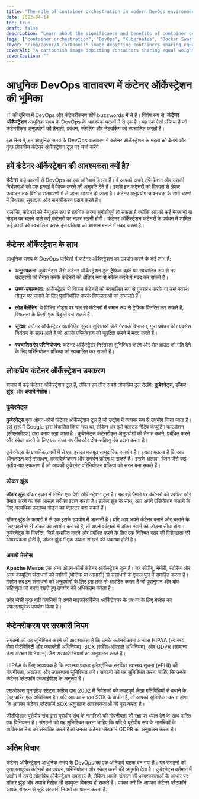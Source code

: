 ```yaml
---
title: "The role of container orchestration in modern DevOps environments"
date: 2023-04-14
toc: true
draft: false
description: "Learn about the significance and benefits of container orchestration in modern DevOps, along with popular container orchestration tools and government regulations relevant to containerization."
tags: ["container orchestration", "DevOps", "Kubernetes", "Docker Swarm", "Apache Mesos", "scalability", "high-availability", "load balancing", "security", "automated app deployments", "HIPAA", "SOX", "GDPR", "compliance", "software development", "cloud computing", "containerization", "technology", "automation"]
cover: "/img/cover/A_cartoonish_image_depicting_containers_sharing_equal_weight.png"
coverAlt: "A cartoonish image depicting containers sharing equal weight on a seesaw with an orchestra conductor directing them "
coverCaption: ""
---
```

 # आधुनिक DevOps वातावरण में कंटेनर ऑर्केस्ट्रेशन की भूमिका  IT की दुनिया में DevOps और कंटेनरीकरण शीर्ष buzzwords में से हैं। विशेष रूप से, **कंटेनर ऑर्केस्ट्रेशन** आधुनिक समय के DevOps के आवश्यक घटकों में से एक है। यह एक ऐसी प्रक्रिया है जो कंटेनरीकृत अनुप्रयोगों की तैनाती, प्रबंधन, स्केलिंग और नेटवर्किंग को स्वचालित करती है।  इस लेख में, हम आधुनिक समय के DevOps वातावरण में कंटेनर ऑर्केस्ट्रेशन के महत्व को देखेंगे और कुछ लोकप्रिय कंटेनर ऑर्केस्ट्रेशन टूल पर चर्चा करेंगे।  ## हमें कंटेनर ऑर्केस्ट्रेशन की आवश्यकता क्यों है?  **कंटेनर** कई कारणों से DevOps का एक अनिवार्य हिस्सा हैं। वे आपको अपने एप्लिकेशन और उसकी निर्भरताओं को एक इकाई में पैकेज करने की अनुमति देते हैं। इससे इन कंटेनरों को विकास से लेकर उत्पादन तक विभिन्न वातावरणों में ले जाना आसान हो जाता है। कंटेनर अनुप्रयोग जीवनचक्र के सभी चरणों में स्थिरता, सुवाह्यता और मानकीकरण प्रदान करते हैं।  हालाँकि, कंटेनरों को मैन्युअल रूप से प्रबंधित करना चुनौतीपूर्ण हो सकता है क्योंकि आपको कई मेजबानों या नोड्स पर चलने वाले कई कंटेनरों पर नज़र रखनी होगी। कंटेनर ऑर्केस्ट्रेशन कंटेनरों के प्रबंधन में शामिल कई कार्यों को स्वचालित करके इस प्रक्रिया को आसान बनाने में मदद करता है।  ## कंटेनर ऑर्केस्ट्रेशन के लाभ आधुनिक समय के DevOps परिवेशों में कंटेनर ऑर्केस्ट्रेशन का उपयोग करने के कई लाभ हैं:  - **अनुमापकता**: कुबेरनेट्स जैसे कंटेनर ऑर्केस्ट्रेशन टूल ट्रैफ़िक बढ़ने पर स्वचालित रूप से नए उदाहरणों को तैनात करके कंटेनरों को क्षैतिज रूप से स्केल करने में मदद कर सकते हैं।  - **उच्च-उपलब्धता**: ऑर्केस्ट्रेटर भी विफल कंटेनरों को स्वचालित रूप से पुनरारंभ करके या उन्हें स्वस्थ नोड्स पर चलाने के लिए पुनर्निर्धारित करके विफलताओं को संभालते हैं।  - **लोड बैलेंसिंग**: वे विभिन्न नोड्स पर चल रहे कंटेनरों में समान रूप से ट्रैफ़िक वितरित कर सकते हैं, विफलता के किसी एक बिंदु से बच सकते हैं।  - **सुरक्षा**: कंटेनर ऑर्केस्ट्रेटर अंतर्निहित सुरक्षा सुविधाओं जैसे नेटवर्क विभाजन, गुप्त प्रबंधन और एक्सेस नियंत्रण के साथ आते हैं जो आपके एप्लिकेशन को सुरक्षित करने में मदद करते हैं।  - **स्वचालित ऐप परिनियोजन**: कंटेनर ऑर्केस्ट्रेटर निरंतरता सुनिश्चित करने और रोलआउट को गति देने के लिए परिनियोजन प्रक्रिया को स्वचालित कर सकते हैं।  ## लोकप्रिय कंटेनर ऑर्केस्ट्रेशन उपकरण  बाजार में कई कंटेनर ऑर्केस्ट्रेशन टूल हैं, लेकिन हम तीन सबसे लोकप्रिय टूल देखेंगे: **कुबेरनेट्स**, **डॉकर झुंड,** और **अपाचे मेसोस**।  ### कुबेरनेट्स **कुबेरनेट्स** एक ओपन-सोर्स कंटेनर ऑर्केस्ट्रेशन टूल है जो उद्योग में व्यापक रूप से उपयोग किया जाता है। इसे शुरू में Google द्वारा विकसित किया गया था, लेकिन अब इसे क्लाउड नेटिव कंप्यूटिंग फाउंडेशन (सीएनसीएफ) द्वारा बनाए रखा जाता है। कुबेरनेट्स कंटेनरीकृत अनुप्रयोगों को तैनात करने, प्रबंधित करने और स्केल करने के लिए एक उच्च मापनीय और दोष-सहिष्णु मंच प्रदान करता है।  कुबेरनेट्स के प्राथमिक लाभों में से एक इसका मजबूत सामुदायिक समर्थन है। इसका मतलब है कि आप ऑनलाइन कई संसाधन, दस्तावेज़ीकरण और समर्थन फ़ोरम पा सकते हैं। इसके अलावा, हेलम जैसे कई तृतीय-पक्ष उपकरण हैं जो आपकी कुबेरनेट परिनियोजन प्रक्रिया को सरल बना सकते हैं।  ### डोकर झुंड **डॉकर झुंड** डॉकर इंजन में निर्मित एक देशी ऑर्केस्ट्रेशन टूल है। यह बड़े पैमाने पर कंटेनरों को प्रबंधित और तैनात करने का एक आसान तरीका प्रदान करता है। डॉकर झुंड के साथ, आप अपने एप्लिकेशन चलाने के लिए अत्यधिक उपलब्ध नोड्स का क्लस्टर बना सकते हैं।  डॉकर झुंड के फायदों में से एक इसके उपयोग में आसानी है। यदि आप अपने कंटेनर बनाने और चलाने के लिए पहले से ही डॉकर का उपयोग कर रहे हैं, तो अपने वर्कफ़्लो में डॉकर स्वार्म को जोड़ना सीधा होगा। कुबेरनेट्स के विपरीत, जिसे स्थापित करने और प्रबंधित करने के लिए एक निश्चित स्तर की विशेषज्ञता की आवश्यकता होती है, डॉकर झुंड में एक उथला सीखने की अवस्था होती है।  ### अपाचे मेसोस **Apache Mesos** एक अन्य ओपन-सोर्स कंटेनर ऑर्केस्ट्रेशन टूल है। यह सीपीयू, मेमोरी, स्टोरेज और अन्य कंप्यूटिंग संसाधनों को मशीनों (भौतिक या आभासी) से संसाधनों के एकल पूल में समाहित करता है। मेसोस तब इन संसाधनों को अनुप्रयोगों के लिए इस तरह से आवंटित करता है जो पूर्वानुमान और दोष सहिष्णुता को बनाए रखते हुए उपयोग को अधिकतम करता है।  उबेर जैसी कुछ बड़ी कंपनियों ने अपने माइक्रोसर्विसेज आर्किटेक्चर के प्रबंधन के लिए मेसोस का सफलतापूर्वक उपयोग किया है।  ## कंटेनरीकरण पर सरकारी नियम  संगठनों को यह सुनिश्चित करने की आवश्यकता है कि उनके कंटेनरीकरण अभ्यास HIPAA (स्वास्थ्य बीमा पोर्टेबिलिटी और जवाबदेही अधिनियम), SOX (सर्बेंस-ऑक्सले अधिनियम), और GDPR (सामान्य डेटा संरक्षण विनियमन) जैसे सरकारी नियमों का अनुपालन करते हैं।  HIPAA के लिए आवश्यक है कि स्वास्थ्य प्रदाता इलेक्ट्रॉनिक संरक्षित स्वास्थ्य सूचना (ePHI) की गोपनीयता, अखंडता और उपलब्धता सुनिश्चित करें। संगठनों को यह सुनिश्चित करना चाहिए कि उनके कंटेनर प्लेटफॉर्म एचआईपीएए के अनुरूप हैं।  एसओएक्स यूनाइटेड स्टेट्स कांग्रेस द्वारा 2002 में निवेशकों को कपटपूर्ण लेखा गतिविधियों से बचाने के लिए पारित एक अधिनियम है। यदि आपका संगठन SOX के अधीन है, तो आपको सुनिश्चित करना होगा कि आपका कंटेनर प्लेटफ़ॉर्म SOX अनुपालन आवश्यकताओं को पूरा करता है।  जीडीपीआर यूरोपीय संघ द्वारा यूरोपीय संघ के नागरिकों की गोपनीयता की रक्षा पर ध्यान देने के साथ पारित एक विनियमन है। संगठनों को यह सुनिश्चित करना चाहिए कि यदि वे यूरोपीय संघ के नागरिकों के व्यक्तिगत डेटा को संसाधित करते हैं तो उनका कंटेनर प्लेटफ़ॉर्म GDPR का अनुपालन करता है।  ## अंतिम विचार  कंटेनर ऑर्केस्ट्रेशन आधुनिक समय के DevOps का एक अनिवार्य घटक बन गया है। यह संगठनों को कुशलतापूर्वक कंटेनरों का प्रबंधन, परिनियोजन और स्केल करने की अनुमति देता है। कुबेरनेट्स वर्तमान में उद्योग में सबसे लोकप्रिय ऑर्केस्ट्रेशन उपकरण है, लेकिन आपके संगठन की आवश्यकताओं के आधार पर डॉकर झुंड और अपाचे मेसोस भी उपयुक्त विकल्प हो सकते हैं। पक्का करें कि आपका कंटेनर प्लैटफ़ॉर्म आपके संगठन से जुड़े सरकारी नियमों का पालन करता है.